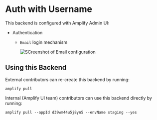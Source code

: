 # Auth with Username

This backend is configured with Amplify Admin UI:

- Authentication

  - `Email` login mechanism

    ![SCreenshot of Email configuration](screenshot.png)

## Using this Backend

External contributors can re-create this backend by running:

```shell
amplify pull
```

Internal (Amplify UI team) contributors can use this backend directly by running:

```shell
amplify pull --appId d39wm44u5j8yn5 --envName staging --yes
```
